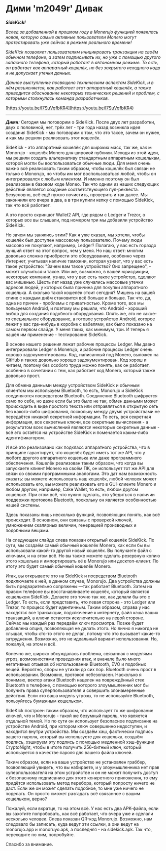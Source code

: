 # Дими 'm2049r' Дивак

_**SideKick!**_

_Вслед за добавленной в прошлом году в Monerujo функцией появилась новая, которую самые активные пользователи Monero могут протестировать уже сейчас в режиме реального времени!_

_SideKick позволяет пользователям инициировать транзакции на своём обычном телефоне, а затем подписывать их, но уже с помощью другого запасного телефона, который работает в автономном режиме. То есть, он работает как аппаратный кошелёк, но без закрытого исходного кода и не допускает утечки данных._

_Данное выступление посвящено техническим аспектам SideKick, и в нём разъясняется, как работает этот аппаратный кошелёк, а также приводится обоснование некоторых технических решений и проблем, с которыми столкнулась команда разработчиков._

[https://youtu.be/l7SuVqfbKR4](https://youtu.be/l7SuVqfbKR4)

---

_**Дими:**_ Сегодня мы поговорим о SideKick. После двух лет разработки, двух с половиной, нет, трёх лет - три года назад возникла идея создания SideKick - мы поговорим о том, что это такое, зачем он нужен, и как мы решили реализовать этот кошелёк.

SideKick - это аппаратный кошелёк для широких масс, так же, как м Monorujo - кошелёк Monero для широкой публики. Исходя из этой идеи, мы решили создать альтернативу стандартным аппаратным кошелькам, которой могли бы воспользоваться обычные люди. Для меня очень важно всё реализовать таким образом, чтобы кошелёк был связан не только с Monorujo, но чтобы им мог воспользоваться любой, чтобы он интегрировался с любым клиентом. И именно поэтому он был реализован в базовом коде Moneo. Так что одним из наших следующих действий является создание соответствующего пул-реквеста. Безусловно, всё ещё нужно почистить, проверить и так далее. Мы закончили его вчера в два, а в три купили кепку с помощью SideKick, так что всё работает.

А это просто скриншот Wallet2 API, где рядом с Ledger и Trezor, о которых все вы слышали, под номером три мы добавили устройство SideKick.

Но зачем мы занялись этим? Как я уже сказал, мы хотели, чтобы кошелёк был доступен массовому пользователю. Почему люди массово не покупают, например, Ledger? Полагаю, у вас есть гораздо лучший ответ на этот вопрос, чем у меня. Но наш ответ: многим довольно сложно приобрести это оборудование, особенно через Интернет, учитывая наличие таможни, которая узнает, что у вас есть такое устройство: "Зачем вам такое устройство? Оно запрещено", - может случиться и такое. Или же, возможно, в вашей юрисдикции, некоторые компании, узнав, что у вас есть такое устройство, сделают вас мишенью. Шесть лет назад уже случались массовые утечки адресов людей, у которых была причина для покупки аппаратного кошелька. А сколько такой кошелёк стоит сегодня? Мишень на вашей спине с каждым днём становится всё больше и больше. Так что, да, одна из причин - проблемы с приватностью. Кроме того, все мы пользуемся Android, и поэтому мы решили, что Android - хороший выбор для создания подобного оборудования. Опять же, это не какое-то специальное оборудование, а готовое устройство Android, которое лежит у вас где-нибудь в коробке с кабелями, как было показано на самом первом слайде. У меня таких, как минимум, три. И теперь я нашёл им применение - тестирование SideKick.

В основе нашего решения лежат рабочие процессы Ledger. Мы давно интегрировали Ledger в Monerujo, и рабочие процессы Ledger очень хорошо задокументированы. Код, написанный под Monero, выложен на GitHub и также довольно хорошо задокументирован. Код хорош и читаем, поэтому без особого труда можно понять, как он работает, особенно в сочетании с тем, как работает код Monero, который также довольно прост.

Для обмена данными между устройством SideKick и обычным клиентом мы используем Bluetooth, то есть, Monorujo и SideKick соединяются посредством Bluetooth. Соединение Bluetooth шифруется само по себе, но даже если бы это было не так, обмен данными может происходить в виде простого текста или отправляться в открытую сеть без какого-либо шифрования, поскольку между двумя устройствами не передаётся никакой секретной информации. То есть, вся секретная информация, все секретные ключи, все секретные вычисления - а результатом всех вычислений являются некоторые секретные данные - всё это остаётся на устройстве SideKick и помечается каким-либо идентификатором.

И всё это реализовано как подкласс аппаратного устройства, что в принципе гарантирует, что кошелёк будет иметь тот же API, что у любого другого аппаратного кошелька или даже программного обеспечения. Кошелёк реализован таким образом, что когда вы запускаете клиент Monero на своём ПК, он использует тот же API для связи со своими программными аналогами. Это дат нам возможность сказать: вы можете использовать наш кошелёк, любой человек может использовать его, вы можете реализовать его в GUI-клиенте Monero и любом другом, например, Cake Wallet, то есть, любом другом кошельке. При этом всё, что нужно сделать, это убедиться в наличии поддержки протокола Bluetooth, поскольку он является особенностью нашей системы.

Здесь показаны лишь несколько функций, позволяющих понять, как всё происходит. В основном, они связаны с проверкой ключей, умножением скалярных величин, генерацией производных и подобными вещами.

На следующем слайде слева показан открытый кошелёк SideKick. По сути, мы создаём самый обычный кошелёк Monero, как если бы вы использовали какой-то другой новый кошелёк. Вы получаете файл с ключами, и на этом всё. Но вы также можете сделать резервную копию этого кошелька и импортировать её в Monorujo или десктоп-клиент. По итогу это будет самый обычный кошелёк Monero.

Итак, вы открываете это на SideKick и посредством Bluetooth подключаете к ней, в данном случае, Monorujo. Два устройства должны быть предварительно сопряжены —так работает Bluetooth. Затем на правом телефоне вы восстанавливаете кошелёк, который является кошельком SideKick. Делаете это точно так же, как делали бы это с Ledger. То есть, если представить, что левая сторона - это Ledger или Trezor, то процесс будет идентичным. Таким образом, справа у нас находятся все транзакции, подключение к интернету, файл кэша ваших транзакций, а ключи остаются исключительно на левой стороне. Сейчас мы каждый раз передаём ключ просмотра. Позже будет добавлена опция, позволяющая не делать этого. Но лично я никогда не слышал, чтобы кто-то этого не делал, потому что это вызывает какие-то затруднения. Возможно, это не идеальный вариант использования. Но, пожалуй, на этом и всё.

Конечно же, широко обсуждалась проблема, связанная с моделями угроз, возможностями проведения атак, и вначале было много негативных отзывов об использовании Bluetooth, EVO и подобных вещей. Вероятно, споры не утихли до сих пор. Bluetooth очень прост в использовании. Возможно, протокол небезопасен. Насколько я понимаю, вектор атаки Bluetooth нацелен на повреждённый стек Bluetooth в телефоне, с помощью которого злоумышленник мог бы получить права суперпользователя и совершить злонамеренные действия. Если это ваша модель угрозы, то не используйте Bluetooth, пользуйтесь бумажным кошельком.

SideKick построен таким образом, что использует то же шифрование ключей, что и Monorujo - такой же безумный пароль, что является отдельной темой. Но по сути он использует безопасное подписание на устройстве Android, при котором ключ совершенно недоступен, и находится внутри устройства. Мы создаём хэш, фактически подпись вашего пароля, который вы используете для кошелька, создаём подпись, хэшируем эту подпись с помощью медленной хэш-функции CryptoNight, чтобы в итоге получить 256-битный ключ, который используется в качестве пароля для вашего файла ключей.

Таким образом, если на ваше устройство не установлен граббер, позволяющий увидеть, что вы набираете, и у злоумышленника нет прав суперпользователя на этом устройстве и он не может получить доступ к безопасному подписанию для этого конкретного приложения, то ему придётся использовать метод перебора, который попросту ничего не даст. Если же он может сделать подобное, то мне уже ничего не поделать. Он просто сможет разгадать всё связанное с вашим кошельком, верно?

Пожалуй, если вкратце, то на этом всё. У нас есть два APK-файла, если вы захотите попробовать, как всё работает, что вчера уже и сделали несколько человек. Слева показан QR-код Monorujo. Возможно, нам следовало бы записать, куда ведут эти ссылки, а они ведут на monorujo.app и monoruyo.apk, а последняя - на sidekick.apk. Так что, переходите по ним, попробуйте.

Спасибо за внимание.
